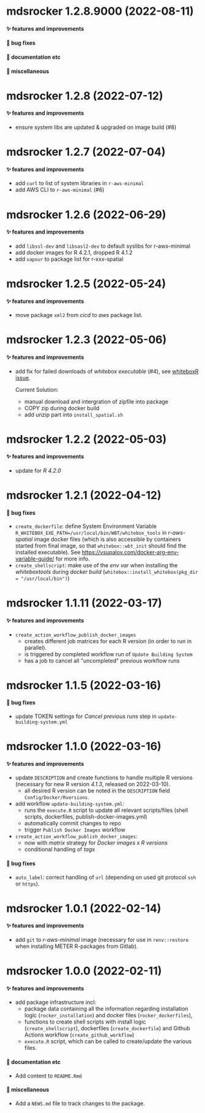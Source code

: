 # mdsrocker 1.2.8.9000 (2022-08-11)

#### ✨ features and improvements

#### 🐛 bug fixes

#### 💬 documentation etc

#### 🍬 miscellaneous


# mdsrocker 1.2.8 (2022-07-12)

#### ✨ features and improvements

  * ensure system libs are updated & upgraded on image build (#8)


# mdsrocker 1.2.7 (2022-07-04)

#### ✨ features and improvements

  * add `curl` to list of system libraries in `r-aws-minimal`
  * add AWS CLI to `r-aws-minimal` (#6)


# mdsrocker 1.2.6 (2022-06-29)

#### ✨ features and improvements

  * add `libssl-dev` and `libsasl2-dev` to default syslibs for r-aws-minimal
  * add docker images for R 4.2.1, dropped R 4.1.2
  * add `vapour` to package list for r-xxx-spatial


# mdsrocker 1.2.5 (2022-05-24)

#### ✨ features and improvements

  * move package `xml2` from *cicd* to *aws* package list.


# mdsrocker 1.2.3 (2022-05-06)

#### ✨ features and improvements

  * add fix for failed downloads of *whitebox executable* (#4),
    see [whiteboxR issue](https://github.com/giswqs/whiteboxR/issues/76).

    Current Solution:
    + manual download and intergration of zipfile into package
    + COPY zip during docker build
    + add unzip part into `install_spatial.sh`


# mdsrocker 1.2.2 (2022-05-03)

#### ✨ features and improvements

  * update for *R 4.2.0*


# mdsrocker 1.2.1 (2022-04-12)

#### 🐛 bug fixes

  * `create_dockerfile`: define System Environment Variable
    `R_WHITEBOX_EXE_PATH=/usr/local/bin/WBT/whitebox_tools` in *r-aws-spatial*
    image docker files (which is also accessible by containers started from
    final image, so that `whitebox::wbt_init` should find the installed
    executable). See https://vsupalov.com/docker-arg-env-variable-guide/ for
    more info.
  * `create_shellscript`: make use of the *env var* when installing
    the *whiteboxtools* during *docker build*
    (`whitebox::install_whitebox(pkg_dir = "/usr/local/bin")`)


# mdsrocker 1.1.11 (2022-03-17)

#### ✨ features and improvements

  * `create_action_workflow_publish_docker_images`
    + creates different job matrices for each R version
      (in order to run in parallel).
    + is triggered by completed workflow run of `Update Building System`
    + has a job to cancel all "uncompleted" previous workflow runs


# mdsrocker 1.1.5 (2022-03-16)

#### 🐛 bug fixes

  * update TOKEN settings for *Cancel previous runs* step in
    `update-building-system.yml`


# mdsrocker 1.1.0 (2022-03-16)

#### ✨ features and improvements

  * update `DESCRIPTION` and create functions to handle multiple R versions
    (necessary for new R version *4.1.3*, released on 2022-03-10).
    + all desired R version can be noted in the `DESCRIPTION` field
      `Config/Docker/Rversions`.
  * add workflow `update-building-system.yml`:
    + runs the `execute.R` script to update all relevant scripts/files
      (shell scripts, dockerfiles, publish-docker-images.yml)
    + automatically commit changes to repo
    + trigger `Publish Docker Images` workflow
  * `create_action_workflow_publish_docker_images`:
    + now with *matrix* strategy for *Docker images* x *R versions*
    + conditional handling of *tags*

#### 🐛 bug fixes

  * `auto_label`: correct handling of `url` (depending on used git protocol
    `ssh` or `https`).


# mdsrocker 1.0.1 (2022-02-14)

#### ✨ features and improvements

  * add `git` to *r-aws-minimal* image (necessary for use in `renv::restore`
    when installing METER R-packages from Gitlab).


# mdsrocker 1.0.0 (2022-02-11)

#### ✨ features and improvements

  * add package infrastructure incl:
    - package data containing all the information regarding installation logic
      (`rocker_installation`) and docker files (`rocker_dockerfiles`),
    - functions to create shell scripts with install logic
      (`create_shellscript`), dockerfiles (`create_dockerfile`) and
      Github Actions workflow (`create_github_workflow`)
    - `execute.R` script, which can be called to create/update the various
      files.

#### 💬 documentation etc

  * Add content to `README.Rmd`

#### 🍬 miscellaneous

  * Add a `NEWS.md` file to track changes to the package.
